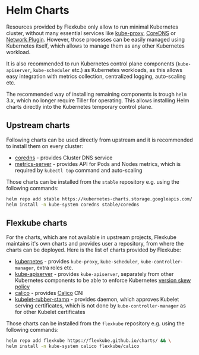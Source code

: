 # Helm Charts

Resources provided by Flexkube only allow to run minimal Kubernetes cluster, without many essential services like [kube-proxy](https://kubernetes.io/docs/reference/command-line-tools-reference/kube-proxy/), [CoreDNS](https://coredns.io/) or [Network Plugin](https://kubernetes.io/docs/concepts/extend-kubernetes/compute-storage-net/network-plugins/). However, those processes can be easily managed using Kubernetes itself, which allows to manage them as any other Kubernetes workload.

It is also recommended to run Kubernetes control plane components (`kube-apiserver`, `kube-scheduler` etc.) as Kubernetes workloads, as this allows easy integration with metrics collection, centralized logging, auto-scaling etc.

The recommended way of installing remaining components is trough `helm` 3.x, which no longer require Tiller for operating. This allows installing Helm charts directly into the Kubernetes temporary control plane. 

## Upstream charts 

Following charts can be used directly from upstream and it is recommended to install them on every cluster:

- [coredns](https://github.com/helm/charts/tree/master/stable/coredns) - provides Cluster DNS service
- [metrics-server](https://github.com/helm/charts/tree/master/stable/metrics-server) - provides API for Pods and Nodes metrics, which is required by `kubectl top` command and auto-scaling

Those charts can be installed from the `stable` repository e.g. using the following commands:

```sh
helm repo add stable https://kubernetes-charts.storage.googleapis.com/ && \
helm install -n kube-system coredns stable/coredns
```

## Flexkube charts

For the charts, which are not available in upstream projects, Flexkube maintains it's own charts and provides user a repository, from where the charts can be deployed. Here is the list of charts provided by Flexkube:

- [kubernetes](https://github.com/flexkube/kubernetes-helm-chart) - provides `kube-proxy`, `kube-scheduler`, `kube-controller-manager`, extra roles etc.
- [kube-apiserver](https://github.com/flexkube/kube-apiserver-helm-chart) - provides `kube-apiserver`, separately from other Kubernetes components to be able to enforce Kubernetes [version skew policy](https://kubernetes.io/docs/setup/release/version-skew-policy/)
- [calico](https://github.com/flexkube/calico-helm-chart) - provides [Calico](https://www.projectcalico.org/) CNI
- [kubelet-rubber-stamp](https://github.com/flexkube/kubelet-rubber-stamp-helm-chart) - provides daemon, which approves Kubelet serving certificates, which is not done by `kube-controller-manager` as for other Kubelet certificates

Those charts can be installed from the `flexkube` repository e.g. using the following commands:

```sh
helm repo add flexkube https://flexkube.github.io/charts/ && \
helm install -n kube-system calico flexkube/calico
```